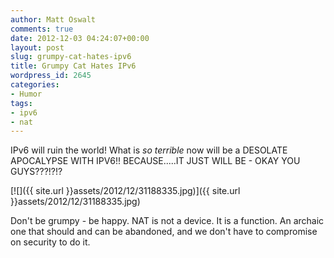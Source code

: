 ```yaml
---
author: Matt Oswalt
comments: true
date: 2012-12-03 04:24:07+00:00
layout: post
slug: grumpy-cat-hates-ipv6
title: Grumpy Cat Hates IPv6
wordpress_id: 2645
categories:
- Humor
tags:
- ipv6
- nat
---
```


IPv6 will ruin the world! What is _so terrible_ now will be a DESOLATE APOCALYPSE WITH IPV6!! BECAUSE.....IT JUST WILL BE - OKAY YOU GUYS???!?!?

[![]({{ site.url }}assets/2012/12/31188335.jpg)]({{ site.url }}assets/2012/12/31188335.jpg)

Don't be grumpy - be happy. NAT is not a device. It is a function. An archaic one that should and can be abandoned, and we don't have to compromise on security to do it.
